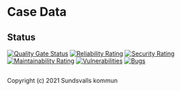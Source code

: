 # Case Data

## Status

[![Quality Gate Status](https://sonarcloud.io/api/project_badges/measure?project=Sundsvallskommun_api-service-case-data&metric=alert_status)](https://sonarcloud.io/summary/overall?id=Sundsvallskommun_api-service-case-data)
[![Reliability Rating](https://sonarcloud.io/api/project_badges/measure?project=Sundsvallskommun_api-service-case-data&metric=reliability_rating)](https://sonarcloud.io/summary/overall?id=Sundsvallskommun_api-service-case-data)
[![Security Rating](https://sonarcloud.io/api/project_badges/measure?project=Sundsvallskommun_api-service-case-data&metric=security_rating)](https://sonarcloud.io/summary/overall?id=Sundsvallskommun_api-service-case-data)
[![Maintainability Rating](https://sonarcloud.io/api/project_badges/measure?project=Sundsvallskommun_api-service-case-data&metric=sqale_rating)](https://sonarcloud.io/summary/overall?id=Sundsvallskommun_api-service-case-data)
[![Vulnerabilities](https://sonarcloud.io/api/project_badges/measure?project=Sundsvallskommun_api-service-case-data&metric=vulnerabilities)](https://sonarcloud.io/summary/overall?id=Sundsvallskommun_api-service-case-data)
[![Bugs](https://sonarcloud.io/api/project_badges/measure?project=Sundsvallskommun_api-service-case-data&metric=bugs)](https://sonarcloud.io/summary/overall?id=Sundsvallskommun_api-service-case-data)

## 

Copyright (c) 2021 Sundsvalls kommun
